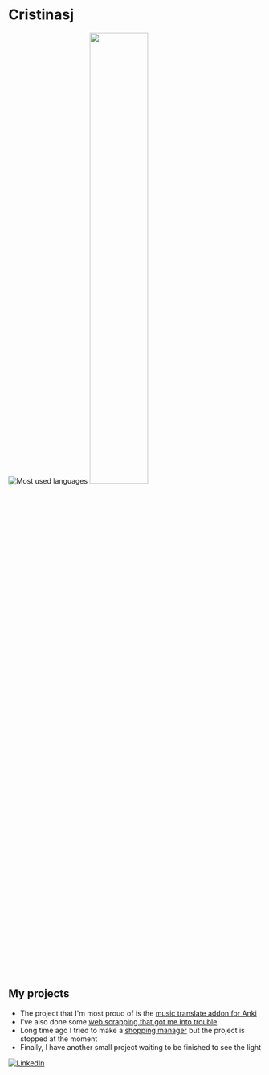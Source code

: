 # Cristinasj
![Most used languages](https://github-readme-stats.vercel.app/api/top-langs/?username=Cristinasj&layout=compact&count_private=true)
<img src="https://github-readme-streak-stats.herokuapp.com/?user=kritika-pattalam&theme=dark" width="48%" >

## My projects
- The project that I'm most proud of is the [music translate addon for Anki](https://github.com/Cristinasj/musicTranslateAddon) 
- I've also done some [web scrapping that got me into trouble](https://github.com/Cristinasj/SWADhacks) 
- Long time ago I tried to make a [shopping manager](https://github.com/Cristinasj/shoppingManager) but the project is stopped at the moment 
- Finally, I have another small project waiting to be finished to see the light

<a href="https://www.linkedin.com/in/cristina-s%C3%A1nchez-justicia-46028b20a/">![LinkedIn](https://img.shields.io/badge/LinkedIn-0077B5?style=for-the-badge&logo=linkedin&logoColor=white)</a>
